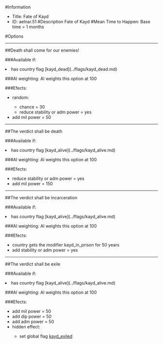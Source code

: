 #Information
 - Title: Fate of Kayd
 - ID: aelnar.51
#Description
Fate of Kayd
#Mean Time to Happen:
Base time = 1 months

#Options

___
##Death shall come for our enemies!

###Available if:
<li>has country flag [kayd_dead](../flags/kayd_dead.md)</li>

###AI weighting:
AI weights this option at 100


###Efects:<ul><li>random:</li><ul><li>chance = 30</li><li>reduce stability or adm power = yes</li></ul><li>add mil power = 50</li></ul>

___
##The verdict shall be death

###Available if:
<li>has country flag [kayd_alive](../flags/kayd_alive.md)</li>

###AI weighting:
AI weights this option at 100


###Efects:<ul><li>reduce stability or adm power = yes</li><li>add mil power = 150</li></ul>

___
##The verdict shall be incarceration

###Available if:
<li>has country flag [kayd_alive](../flags/kayd_alive.md)</li>

###AI weighting:
AI weights this option at 100


###Efects:<ul><li>country gets the modifier kayd_in_prison for 50 years</li><li>add stability or adm power = yes</li></ul>

___
##The verdict shall be exile

###Available if:
<li>has country flag [kayd_alive](../flags/kayd_alive.md)</li>

###AI weighting:
AI weights this option at 100


###Efects:<ul><li>add mil power = 50</li><li>add dip power = 50</li><li>add adm power = 50</li><li>hidden effect:</li><ul><li>set global flag [kayd_exiled](../flags/kayd_exiled.md)</li></ul></ul>

